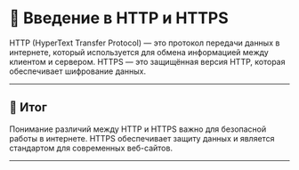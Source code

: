 # 📌 Введение в HTTP и HTTPS

HTTP (HyperText Transfer Protocol) — это протокол передачи данных в интернете, который используется для обмена информацией между клиентом и сервером. HTTPS — это защищённая версия HTTP, которая обеспечивает шифрование данных.

---

## 🎯 Итог

Понимание различий между HTTP и HTTPS важно для безопасной работы в интернете. HTTPS обеспечивает защиту данных и является стандартом для современных веб-сайтов.

--- 